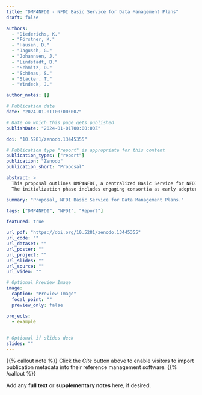```yaml
---
title: "DMP4NFDI - NFDI Basic Service for Data Management Plans"
draft: false

authors:
  - "Diederichs, K."
  - "Förstner, K."
  - "Hausen, D."
  - "Jagusch, G."
  - "Johannsen, J."
  - "Lindstädt, B."
  - "Schmitz, D."
  - "Schönau, S."
  - "Stäcker, T."
  - "Windeck, J."

author_notes: []

# Publication date
date: "2024-01-01T00:00:00Z"

# Date on which this page gets published
publishDate: "2024-01-01T00:00:00Z"

doi: "10.5281/zenodo.13445355"

# Publication type "report" is appropriate for this content
publication_types: ["report"]
publication: "Zenodo"
publication_short: "Proposal"

abstract: >
  This proposal outlines DMP4NFDI, a centralized Basic Service for NFDI-wide data management plans (DMPs) and software management plans (SMPs), addressing critical gaps in the NFDI infrastructure for their use and application. In addition to centrally hosting the open-source DMP tool RDMO, the service will coordinate template creation, content standardization, and provide guidance through training and support to consortial staff responsible for DMPs. These measures aim to facilitate discipline-specific DMP templates in standardized, machine-readable, and interoperable formats, enhancing communication among stakeholders and services involved in an RDM process, supporting processes like data collection and review.
  The initialization phase includes engaging consortia as early adopters to refine requirements, support the development of DMP templates, creating a DMP template framework for the NFDI and prototypes for service integrations in RDMO. The service aims to maximize the benefits of a widespread adoption and utilization of DMPs for the entire research data ecosystem of the NFDI by fostering interoperability and integration of DMPs with RDMO across the NFDI through its central coordination.

summary: "Proposal, NFDI Basic Service for Data Management Plans."

tags: ["DMP4NFDI", "NFDI", "Report"]

featured: true

url_pdf: "https://doi.org/10.5281/zenodo.13445355"
url_code: ""
url_dataset: ""
url_poster: ""
url_project: ""
url_slides: ""
url_source: ""
url_video: ""

# Optional Preview Image
image:
  caption: "Preview Image"
  focal_point: ""
  preview_only: false

projects:
  - example
  

# Optional if slides deck
slides: ""
---
```


{{% callout note %}}
Click the _Cite_ button above to enable visitors to import publication metadata into their reference management software.
{{% /callout %}}

Add any **full text** or **supplementary notes** here, if desired.
